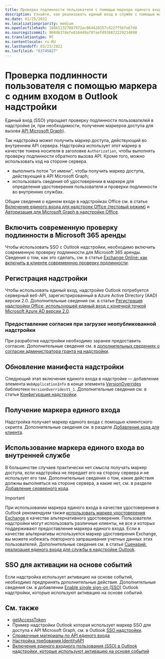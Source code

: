 ```yaml
---
title: Проверка подлинности пользователя с помощью маркера единого входа
description: Узнайте, как реализовать единый вход в службе с помощью маркера единого входа, предоставляемого надстройкой Outlook.
ms.date: 01/25/2022
ms.localizationpriority: medium
ms.openlocfilehash: 108b11327087972ac064420357c822ff5bfe67d8
ms.sourcegitcommit: 968d637defe816449a797aefd930872229214898
ms.translationtype: MT
ms.contentlocale: ru-RU
ms.lasthandoff: 03/23/2022
ms.locfileid: "63745827"
---
```

# <a name="authenticate-a-user-with-a-single-sign-on-token-in-an-outlook-add-in"></a>Проверка подлинности пользователя с помощью маркера с одним входом в Outlook надстройки

Единый вход (SSO) упрощает проверку подлинности пользователей в надстройке (и, при необходимости, получение маркеров доступа для вызова [API Microsoft Graph](/graph/overview)).

Так надстройка может получить маркер доступа, действующий во внутреннем API сервера. Надстройка использует этот маркер в качестве токена носителя в заголовке `Authorization`, чтобы выполнять проверку подлинности обратного вызова API. Кроме того, можно использовать код на стороне сервера.

- выполнить поток "от имени", чтобы получить маркер доступа, действующий в API Microsoft Graph;
- использовать сведения об удостоверении в маркере для определения удостоверения пользователя и проверки подлинности во внутренних службах.

Общие сведения о едином входе в надстройках Office см. в статье [Включение единого входа для надстроек Office (тестовый режим)](../develop/sso-in-office-add-ins.md) и [Авторизация для Microsoft Graph в надстройке Office](../develop/authorize-to-microsoft-graph.md).

## <a name="enable-modern-authentication-in-your-microsoft-365-tenancy"></a>Включить современную проверку подлинности в Microsoft 365 аренды

Чтобы использовать SSO с Outlook надстройки, необходимо включить современную проверку подлинности для Microsoft 365 аренды. Сведения о том, как это сделать, см. в статье [Exchange Online: как включить в клиенте современную проверку подлинности](https://social.technet.microsoft.com/wiki/contents/articles/32711.exchange-online-how-to-enable-your-tenant-for-modern-authentication.aspx).

## <a name="register-your-add-in"></a>Регистрация надстройки

Чтобы использовать единый вход, надстройке Outlook потребуется серверный веб-API, зарегистрированный в Azure Active Directory (AAD) версии 2.0. Дополнительные сведения см. в статье [Регистрация надстройки Office, использующей единый вход с конечной точкой Microsoft Azure AD версии 2.0](../develop/register-sso-add-in-aad-v2.md).

### <a name="provide-consent-when-sideloading-an-add-in"></a>Предоставление согласия при загрузке неопубликованной надстройки

При разработке надстройки необходимо заранее предоставить согласие. Дополнительные сведения см. в [дополнительных сведениях о согласии администратора гранта на надстройки](../develop/grant-admin-consent-to-an-add-in.md).

## <a name="update-the-add-in-manifest"></a>Обновление манифеста надстройки

Следующий этап включения единого входа в надстройке — добавление элемента `WebApplicationInfo` в конце элемента [VersionOverrides](../reference/manifest/versionoverrides.md) библиотеки `VersionOverridesV1_1`. Дополнительные сведения см. в статье [Конфигурация надстройки](../develop/sso-in-office-add-ins.md#configure-the-add-in).

## <a name="get-the-sso-token"></a>Получение маркера единого входа

Надстройка получает маркер единого входа с помощью клиентского скрипта. Дополнительные сведения см. в разделе [Добавление кода для клиента](../develop/sso-in-office-add-ins.md#add-client-side-code).

## <a name="use-the-sso-token-at-the-back-end"></a>Использование маркера единого входа во внутренней службе

В большинстве случаев практически нет смысла получать маркер доступа, если надстройка не передает его на сторону сервера и не использует его там. Дополнительные сведения о том, какие действия должны выполняться на стороне сервера, а какие нет, см. в разделе [Добавление серверного кода](../develop/sso-in-office-add-ins.md#pass-the-access-token-to-server-side-code).

> [!IMPORTANT]
> При использовании маркера единого входа в качестве удостоверения в *Outlook* рекомендуем также [использовать маркер удостоверения Exchange](authenticate-a-user-with-an-identity-token.md) в качестве альтернативного удостоверения. Пользователи надстройки могут использовать различные клиенты, не все и которых поддерживают предоставление маркера единого входа. Если в качестве альтернативы используется маркер удостоверения Exchange, вы можете избежать повторного запрашивания учетных данных этих пользователей. Дополнительные сведения см. в статье [Сценарий: реализация единого входа для службы в надстройке Outlook](implement-sso-in-outlook-add-in.md).

## <a name="sso-for-event-based-activation"></a>SSO для активации на основе событий

Если надстройка использует активацию на основе событий, необходимо предпринять дополнительные действия. Дополнительные сведения см. в добавлении [Enable single sign-on (SSO)](use-sso-in-event-based-activation.md) Outlook надстройки, которые используют активацию на основе событий.

## <a name="see-also"></a>См. также

- [getAccessToken](/javascript/api/office-runtime/officeruntime.auth#office-runtime-officeruntime-auth-getaccesstoken-member(1))
- Пример надстройки Outlook которая использует маркер SSO для доступа к API Microsoft Graph, см. в Outlook [SSO надстройки](https://github.com/OfficeDev/Office-Add-in-samples/tree/main/Samples/auth/Outlook-Add-in-SSO).
- [Справочные материалы по API единого входа](/javascript/api/office/office.auth#office-office-auth-getaccesstoken-member(1))
- [Настройка требования IdentityAPI](../reference/requirement-sets/identity-api-requirement-sets.md)
- [Включение единого входного пользования (SSO) в Outlook надстройки, которые используют активацию на основе событий](use-sso-in-event-based-activation.md)
